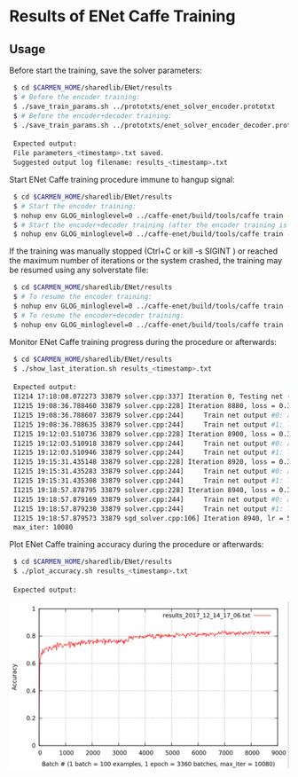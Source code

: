 # Results of ENet Caffe Training

## Usage

Before start the training, save the solver parameters: 
```bash
 $ cd $CARMEN_HOME/sharedlib/ENet/results
 $ # Before the encoder training:
 $ ./save_train_params.sh ../prototxts/enet_solver_encoder.prototxt
 $ # Before the encoder+decoder training:
 $ ./save_train_params.sh ../prototxts/enet_solver_encoder_decoder.prototxt

 Expected output:
 File parameters_<timestamp>.txt saved. 
 Suggested output log filename: results_<timestamp>.txt 

```

Start ENet Caffe training procedure immune to hangup signal: 
```bash
 $ cd $CARMEN_HOME/sharedlib/ENet/results
 $ # Start the encoder training:
 $ nohup env GLOG_minloglevel=0 ../caffe-enet/build/tools/caffe train -solver ../prototxts/enet_solver_encoder.prototxt -gpu 0 &> results_<timestamp>.txt &
 $ # Start the encoder+decoder training (after the encoder training is finished):
 $ nohup env GLOG_minloglevel=0 ../caffe-enet/build/tools/caffe train -solver ../prototxts/enet_solver_encoder_decoder.prototxt -weights ../weights/snapshots_encoder/<NAME>.caffemodel -gpu 0 &> results_<timestamp>.txt &

```

If the training was manually stopped (Ctrl+C or kill -s SIGINT <pid>) or reached the maximum number of iterations or the system crashed, the training may be resumed using any solverstate file: 
```bash
 $ cd $CARMEN_HOME/sharedlib/ENet/results
 $ # To resume the encoder training:
 $ nohup env GLOG_minloglevel=0 ../caffe-enet/build/tools/caffe train -solver ../prototxts/enet_solver_encoder.prototxt -snapshot ../weights/snapshots_encoder/<NAME>.solverstate -gpu 0 &> results_<timestamp>_<NAME>.txt &
 $ # To resume the encoder+decoder training:
 $ nohup env GLOG_minloglevel=0 ../caffe-enet/build/tools/caffe train -solver ../prototxts/enet_solver_encoder_decoder.prototxt -snapshot ../weights/snapshots_decoder/<NAME>.solverstate -gpu 0 &> results_<timestamp>_<NAME>.txt &

```

Monitor ENet Caffe training progress during the procedure or afterwards: 
```bash
 $ cd $CARMEN_HOME/sharedlib/ENet/results
 $ ./show_last_iteration.sh results_<timestamp>.txt
 
 Expected output:
 I1214 17:18:08.072273 33879 solver.cpp:337] Iteration 0, Testing net (#0)
 I1215 19:08:36.788460 33879 solver.cpp:228] Iteration 8880, loss = 0.36872
 I1215 19:08:36.788607 33879 solver.cpp:244]     Train net output #0: accuracy = 0.822133
 I1215 19:08:36.788635 33879 solver.cpp:244]     Train net output #1: loss = 0.36872 (* 1 = 0.36872 loss)
 I1215 19:12:03.510736 33879 solver.cpp:228] Iteration 8900, loss = 0.367749
 I1215 19:12:03.510918 33879 solver.cpp:244]     Train net output #0: accuracy = 0.822356
 I1215 19:12:03.510946 33879 solver.cpp:244]     Train net output #1: loss = 0.367749 (* 1 = 0.367749 loss)
 I1215 19:15:31.435148 33879 solver.cpp:228] Iteration 8920, loss = 0.381509
 I1215 19:15:31.435283 33879 solver.cpp:244]     Train net output #0: accuracy = 0.819111
 I1215 19:15:31.435308 33879 solver.cpp:244]     Train net output #1: loss = 0.381509 (* 1 = 0.381509 loss)
 I1215 19:18:57.878795 33879 solver.cpp:228] Iteration 8940, loss = 0.370622
 I1215 19:18:57.879169 33879 solver.cpp:244]     Train net output #0: accuracy = 0.819956
 I1215 19:18:57.879230 33879 solver.cpp:244]     Train net output #1: loss = 0.370622 (* 1 = 0.370622 loss)
 I1215 19:18:57.879573 33879 sgd_solver.cpp:106] Iteration 8940, lr = 5e-05
 max_iter: 10080

```

Plot ENet Caffe training accuracy during the procedure or afterwards: 
```bash
 $ cd $CARMEN_HOME/sharedlib/ENet/results
 $ ./plot_accuracy.sh results_<timestamp>.txt
 
 Expected output:

```
 ![sample chart](sample_plot_image.jpg)
